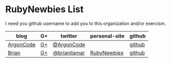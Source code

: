 RubyNewbies List
===========

I need you github username to add you to this organization and/or exercism.

| blog   | G+     | twitter| personal-site |github|
|--------|--------|:------:|-------|----|
|[ArgonCode](http://argoncode.com/blog/)|[G+](https://plus.google.com/+ArgonCode18z/posts)|[@ArgonCode](https://twitter.com/ArgonCode)||[github](http://github.com/ArgonCode)|
|[Brian](http://theblackc000000de.blogspot.mx/)|[G+](https://plus.google.com/+BrianDouglas0001)|[@brianllamar](https://twitter.com/brianllamar)|[RubyNewbies](http://rubynewbies.org)|[github](http://github.com/brianllamar)|
